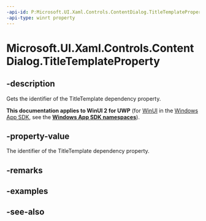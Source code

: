 ```yaml
---
-api-id: P:Microsoft.UI.Xaml.Controls.ContentDialog.TitleTemplateProperty
-api-type: winrt property
---
```


<!-- Property syntax
public Windows.UI.Xaml.DependencyProperty TitleTemplateProperty { get; }
-->

# Microsoft.UI.Xaml.Controls.ContentDialog.TitleTemplateProperty

## -description
Gets the identifier of the TitleTemplate dependency property.

**This documentation applies to WinUI 2 for UWP** (for [WinUI](/windows/apps/winui/winui3/) in the [Windows App SDK](/windows/apps/windows-app-sdk/), see the **[Windows App SDK namespaces](/windows/windows-app-sdk/api/winrt/)**).

## -property-value
The identifier of the TitleTemplate dependency property.

## -remarks

## -examples

## -see-also

